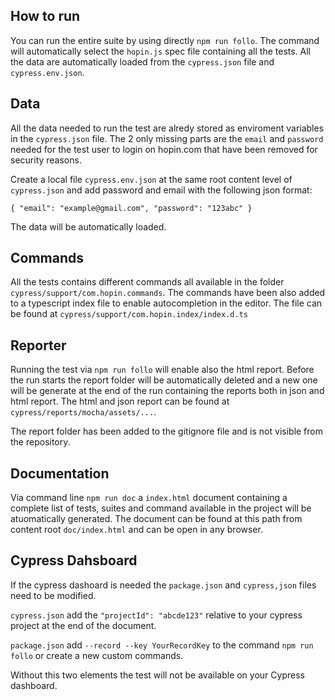 ## How to run
You can run the entire suite by using directly `npm run follo`. The command will automatically select the `hopin.js` spec file containing all the tests.
All the data are automatically loaded from the `cypress.json` file and `cypress.env.json`.

## Data
All the data needed to run the test are alredy stored as enviroment variables in the `cypress.json` file. The 2 only missing parts are the `email` and `password` needed for the test user to login on hopin.com that have been removed for security reasons. 

Create a local file `cypress.env.json` at the same root content level of `cypress.json` and add password and email with the following json format:

`{
  "email": "example@gmail.com",
  "password": "123abc"
}`

The data will be automatically loaded. 

## Commands
All the tests contains different commands all available in the folder `cypress/support/com.hopin.commands`. The commands have been also added to a typescript index file to enable autocompletion in the editor. The file can be found at `cypress/support/com.hopin.index/index.d.ts`


## Reporter
Running the test via `npm run follo` will enable also the html report. Before the run starts the report folder will be automatically deleted and a new one will be generate at the end of the run containing the reports both in json and html report. The html and json report can be found at `cypress/reports/mocha/assets/...`. 

The report folder has been added to the gitignore file and is not visible from the repository. 

## Documentation
Via command line `npm run doc` a `index.html` document containing a complete list of tests, suites and command available in the project will be atuomatically generated. The document can be found at this path from content root `doc/index.html` and can be open in any browser. 


## Cypress Dahsboard
If the cypress dashoard is needed the `package.json` and `cypress,json` files need to be modified.

`cypress.json` add the `"projectId": "abcde123"` relative to your cypress project at the end of the document.

`package.json` add `--record --key YourRecordKey` to the command `npm run follo` or create a new custom commands. 

Without this two elements the test will not be available on your Cypress dashboard. 

